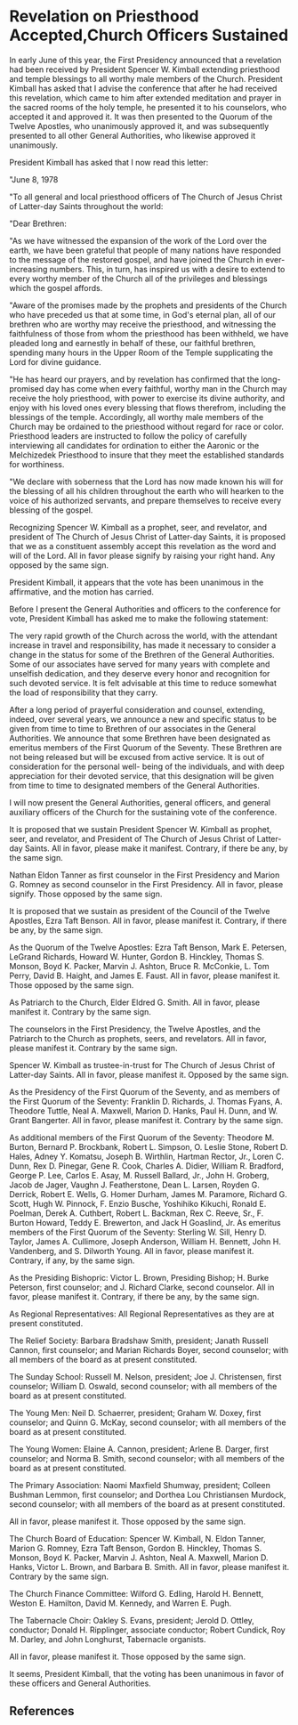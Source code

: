 # Revelation on Priesthood Accepted,Church Officers Sustained

In early June of this year, the First Presidency announced that a revelation
had been received by President Spencer W. Kimball extending priesthood and
temple blessings to all worthy male members of the Church. President Kimball
has asked that I advise the conference that after he had received this
revelation, which came to him after extended meditation and prayer in the
sacred rooms of the holy temple, he presented it to his counselors, who
accepted it and approved it. It was then presented to the Quorum of the Twelve
Apostles, who unanimously approved it, and was subsequently presented to all
other General Authorities, who likewise approved it unanimously.

President Kimball has asked that I now read this letter:

"June 8, 1978

"To all general and local priesthood officers of The Church of Jesus Christ of
Latter-day Saints throughout the world:

"Dear Brethren:

"As we have witnessed the expansion of the work of the Lord over the earth, we
have been grateful that people of many nations have responded to the message
of the restored gospel, and have joined the Church in ever-increasing numbers.
This, in turn, has inspired us with a desire to extend to every worthy member
of the Church all of the privileges and blessings which the gospel affords.

"Aware of the promises made by the prophets and presidents of the Church who
have preceded us that at some time, in God's eternal plan, all of our brethren
who are worthy may receive the priesthood, and witnessing the faithfulness of
those from whom the priesthood has been withheld, we have pleaded long and
earnestly in behalf of these, our faithful brethren, spending many hours in
the Upper Room of the Temple supplicating the Lord for divine guidance.

"He has heard our prayers, and by revelation has confirmed that the long-
promised day has come when every faithful, worthy man in the Church may
receive the holy priesthood, with power to exercise its divine authority, and
enjoy with his loved ones every blessing that flows therefrom, including the
blessings of the temple. Accordingly, all worthy male members of the Church
may be ordained to the priesthood without regard for race or color. Priesthood
leaders are instructed to follow the policy of carefully interviewing all
candidates for ordination to either the Aaronic or the Melchizedek Priesthood
to insure that they meet the established standards for worthiness.

"We declare with soberness that the Lord has now made known his will for the
blessing of all his children throughout the earth who will hearken to the
voice of his authorized servants, and prepare themselves to receive every
blessing of the gospel.

Recognizing Spencer W. Kimball as a prophet, seer, and revelator, and
president of The Church of Jesus Christ of Latter-day Saints, it is proposed
that we as a constituent assembly accept this revelation as the word and will
of the Lord. All in favor please signify by raising your right hand. Any
opposed by the same sign.

President Kimball, it appears that the vote has been unanimous in the
affirmative, and the motion has carried.

Before I present the General Authorities and officers to the conference for
vote, President Kimball has asked me to make the following statement:

The very rapid growth of the Church across the world, with the attendant
increase in travel and responsibility, has made it necessary to consider a
change in the status for some of the Brethren of the General Authorities. Some
of our associates have served for many years with complete and unselfish
dedication, and they deserve every honor and recognition for such devoted
service. It is felt advisable at this time to reduce somewhat the load of
responsibility that they carry.

After a long period of prayerful consideration and counsel, extending, indeed,
over several years, we announce a new and specific status to be given from
time to time to Brethren of our associates in the General Authorities. We
announce that some Brethren have been designated as emeritus members of the
First Quorum of the Seventy. These Brethren are not being released but will be
excused from active service. It is out of consideration for the personal well-
being of the individuals, and with deep appreciation for their devoted
service, that this designation will be given from time to time to designated
members of the General Authorities.

I will now present the General Authorities, general officers, and general
auxiliary officers of the Church for the sustaining vote of the conference.

It is proposed that we sustain President Spencer W. Kimball as prophet, seer,
and revelator, and President of The Church of Jesus Christ of Latter-day
Saints. All in favor, please make it manifest. Contrary, if there be any, by
the same sign.

Nathan Eldon Tanner as first counselor in the First Presidency and Marion G.
Romney as second counselor in the First Presidency. All in favor, please
signify. Those opposed by the same sign.

It is proposed that we sustain as president of the Council of the Twelve
Apostles, Ezra Taft Benson. All in favor, please manifest it. Contrary, if
there be any, by the same sign.

As the Quorum of the Twelve Apostles: Ezra Taft Benson, Mark E. Petersen,
LeGrand Richards, Howard W. Hunter, Gordon B. Hinckley, Thomas S. Monson, Boyd
K. Packer, Marvin J. Ashton, Bruce R. McConkie, L. Tom Perry, David B. Haight,
and James E. Faust. All in favor, please manifest it. Those opposed by the
same sign.

As Patriarch to the Church, Elder Eldred G. Smith. All in favor, please
manifest it. Contrary by the same sign.

The counselors in the First Presidency, the Twelve Apostles, and the Patriarch
to the Church as prophets, seers, and revelators. All in favor, please
manifest it. Contrary by the same sign.

Spencer W. Kimball as trustee-in-trust for The Church of Jesus Christ of
Latter-day Saints. All in favor, please manifest it. Opposed by the same sign.

As the Presidency of the First Quorum of the Seventy, and as members of the
First Quorum of the Seventy: Franklin D. Richards, J. Thomas Fyans, A.
Theodore Tuttle, Neal A. Maxwell, Marion D. Hanks, Paul H. Dunn, and W. Grant
Bangerter. All in favor, please manifest it. Contrary by the same sign.

As additional members of the First Quorum of the Seventy: Theodore M. Burton,
Bernard P. Brockbank, Robert L. Simpson, O. Leslie Stone, Robert D. Hales,
Adney Y. Komatsu, Joseph B. Wirthlin, Hartman Rector, Jr., Loren C. Dunn, Rex
D. Pinegar, Gene R. Cook, Charles A. Didier, William R. Bradford, George P.
Lee, Carlos E. Asay, M. Russell Ballard, Jr., John H. Groberg, Jacob de Jager,
Vaughn J. Featherstone, Dean L. Larsen, Royden G. Derrick, Robert E. Wells, G.
Homer Durham, James M. Paramore, Richard G. Scott, Hugh W. Pinnock, F. Enzio
Busche, Yoshihiko Kikuchi, Ronald E. Poelman, Derek A. Cuthbert, Robert L.
Backman, Rex C. Reeve, Sr., F. Burton Howard, Teddy E. Brewerton, and Jack H
Goaslind, Jr. As emeritus members of the First Quorum of the Seventy: Sterling
W. Sill, Henry D. Taylor, James A. Cullimore, Joseph Anderson, William H.
Bennett, John H. Vandenberg, and S. Dilworth Young. All in favor, please
manifest it. Contrary, if any, by the same sign.

As the Presiding Bishopric: Victor L. Brown, Presiding Bishop; H. Burke
Peterson, first counselor; and J. Richard Clarke, second counselor. All in
favor, please manifest it. Contrary, if there be any, by the same sign.

As Regional Representatives: All Regional Representatives as they are at
present constituted.

The Relief Society: Barbara Bradshaw Smith, president; Janath Russell Cannon,
first counselor; and Marian Richards Boyer, second counselor; with all members
of the board as at present constituted.

The Sunday School: Russell M. Nelson, president; Joe J. Christensen, first
counselor; William D. Oswald, second counselor; with all members of the board
as at present constituted.

The Young Men: Neil D. Schaerrer, president; Graham W. Doxey, first counselor;
and Quinn G. McKay, second counselor; with all members of the board as at
present constituted.

The Young Women: Elaine A. Cannon, president; Arlene B. Darger, first
counselor; and Norma B. Smith, second counselor; with all members of the board
as at present constituted.

The Primary Association: Naomi Maxfield Shumway, president; Colleen Bushman
Lemmon, first counselor; and Dorthea Lou Christiansen Murdock, second
counselor; with all members of the board as at present constituted.

All in favor, please manifest it. Those opposed by the same sign.

The Church Board of Education: Spencer W. Kimball, N. Eldon Tanner, Marion G.
Romney, Ezra Taft Benson, Gordon B. Hinckley, Thomas S. Monson, Boyd K.
Packer, Marvin J. Ashton, Neal A. Maxwell, Marion D. Hanks, Victor L. Brown,
and Barbara B. Smith. All in favor, please manifest it. Contrary by the same
sign.

The Church Finance Committee: Wilford G. Edling, Harold H. Bennett, Weston E.
Hamilton, David M. Kennedy, and Warren E. Pugh.

The Tabernacle Choir: Oakley S. Evans, president; Jerold D. Ottley, conductor;
Donald H. Ripplinger, associate conductor; Robert Cundick, Roy M. Darley, and
John Longhurst, Tabernacle organists.

All in favor, please manifest it. Those opposed by the same sign.

It seems, President Kimball, that the voting has been unanimous in favor of
these officers and General Authorities.

## References

